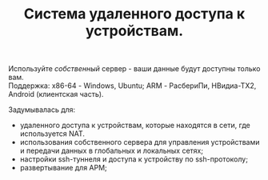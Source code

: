 <h1 align="center">
  Система удаленного доступа к устройствам.
</h1>

<br>

Используйте _собственный_ сервер - ваши данные будут доступны только вам.
<br>
Поддержка: х86-64 - Windows, Ubuntu; ARM - РасбериПи, НВидиа-ТХ2, Android (клиентская часть).

Задумывалась для:
- удаленного доступа к устройствам, которые находятся в сети, где используется NAT.
- использования собственного сервера для управления устройствами и передачи данных в глобальных и локальных сетях;
- настройки ssh-туннеля и доступа к устройству по ssh-протоколу;
- развертывание для АРМ;

